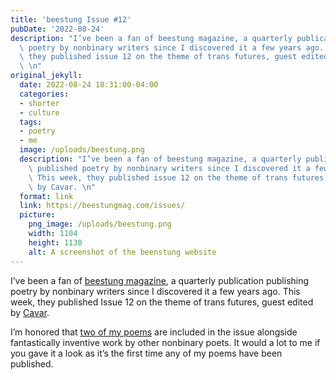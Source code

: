 ```yaml
---
title: 'beestung Issue #12'
pubDate: '2022-08-24'
description: "I’ve been a fan of beestung magazine, a quarterly publication that published\
  \ poetry by nonbinary writers since I discovered it a few years ago. This week,\
  \ they published issue 12 on the theme of trans futures, guest edited by Cavar.\
  \ \n"
original_jekyll:
  date: 2022-08-24 18:31:00-04:00
  categories:
  - shorter
  - culture
  tags:
  - poetry
  - me
  image: /uploads/beestung.png
  description: "I’ve been a fan of beestung magazine, a quarterly publication that\
    \ published poetry by nonbinary writers since I discovered it a few years ago.\
    \ This week, they published issue 12 on the theme of trans futures, guest edited\
    \ by Cavar. \n"
  format: link
  link: https://beestungmag.com/issues/
  picture:
    png_image: /uploads/beestung.png
    width: 1104 
    height: 1130
    alt: A screenshot of the beenstung website
---
```


I’ve been a fan of [beestung magazine](https://beestungmag.com), a quarterly publication publishing poetry by nonbinary writers since I discovered it a few years ago. This week, they published Issue 12 on the theme of trans futures, guest edited by [Cavar](https://www.cavar.club/). 

I’m honored that [two of my poems](https://beestungmag.com/issue12/in-your-ideal-world-what-does-the-future-of-gender-look-like-and-t4t-by-matthew-bischoff/) are included in the issue alongside fantastically inventive work by other nonbinary poets. It would a lot to me if you gave it a look as it’s the first time any of my poems have been published.